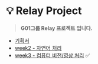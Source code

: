 # 💡 Relay Project

> **G01그룹 Relay 프로젝트 입니다.**  

* [기획서](./planning/README.md)  
* [week2 - 자연어 처리](./week2)  
* [week3 - 컴퓨터 비전/영상 처리](./week3) ✅
